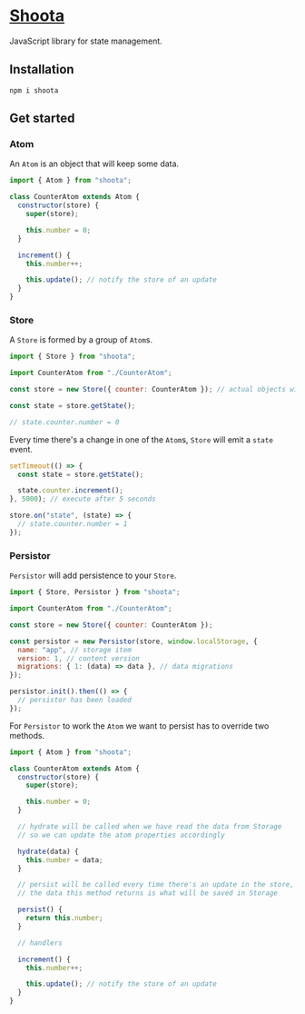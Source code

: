 # [Shoota](https://shoota.dev/)

JavaScript library for state management.

## Installation

```
npm i shoota
```

## Get started

### Atom

An `Atom` is an object that will keep some data.

```js
import { Atom } from "shoota";

class CounterAtom extends Atom {
  constructor(store) {
    super(store);

    this.number = 0;
  }

  increment() {
    this.number++;

    this.update(); // notify the store of an update
  }
}
```

### Store

A `Store` is formed by a group of `Atom`s.

```js
import { Store } from "shoota";

import CounterAtom from "./CounterAtom";

const store = new Store({ counter: CounterAtom }); // actual objects will be created internally

const state = store.getState();

// state.counter.number = 0
```

Every time there's a change in one of the `Atom`s, `Store` will emit a `state` event.

```js
setTimeout(() => {
  const state = store.getState();

  state.counter.increment();
}, 5000); // execute after 5 seconds

store.on("state", (state) => {
  // state.counter.number = 1
});
```

### Persistor

`Persistor` will add persistence to your `Store`.

```js
import { Store, Persistor } from "shoota";

import CounterAtom from "./CounterAtom";

const store = new Store({ counter: CounterAtom });

const persistor = new Persistor(store, window.localStorage, {
  name: "app", // storage item
  version: 1, // content version
  migrations: { 1: (data) => data }, // data migrations
});

persistor.init().then(() => {
  // persistor has been loaded
});
```

For `Persistor` to work the `Atom` we want to persist has to override two methods.

```js
import { Atom } from "shoota";

class CounterAtom extends Atom {
  constructor(store) {
    super(store);

    this.number = 0;
  }

  // hydrate will be called when we have read the data from Storage
  // so we can update the atom properties accordingly

  hydrate(data) {
    this.number = data;
  }

  // persist will be called every time there's an update in the store,
  // the data this method returns is what will be saved in Storage

  persist() {
    return this.number;
  }

  // handlers

  increment() {
    this.number++;

    this.update(); // notify the store of an update
  }
}
```
